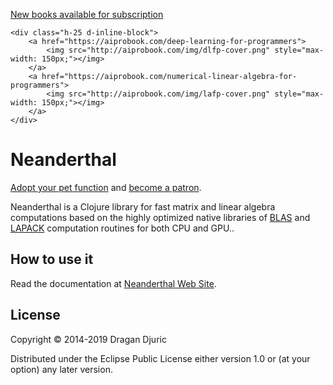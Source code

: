 [New books available for subscription]("https://aiprobook.com")

    <div class="h-25 d-inline-block">
        <a href="https://aiprobook.com/deep-learning-for-programmers">
            <img src="http://aiprobook.com/img/dlfp-cover.png" style="max-width: 150px;"></img>
        </a>
        <a href="https://aiprobook.com/numerical-linear-algebra-for-programmers">
            <img src="http://aiprobook.com/img/lafp-cover.png" style="max-width: 150px;"></img>
        </a>
    </div>


# Neanderthal

[Adopt your pet function](https://dragan.rocks/articles/18/Patreon-Announcement-Adopt-a-Function) and [become a patron](https://patreon.com/draganrocks).

Neanderthal is a Clojure library for fast matrix and linear algebra computations based on the highly optimized native libraries of [BLAS](http://netlib.org/blas/) and [LAPACK](http://www.netlib.org/lapack/) computation routines for both CPU and GPU..

## How to use it

Read the documentation at [Neanderthal Web Site](https://neanderthal.uncomplicate.org).

## License

Copyright © 2014-2019 Dragan Djuric

Distributed under the Eclipse Public License either version 1.0 or (at your option) any later version.
